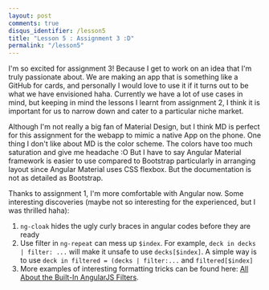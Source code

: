 ```yaml
---
layout: post
comments: true
disqus_identifier: /lesson5
title: "Lesson 5 : Assignment 3 :D"
permalink: "/lesson5"
---
```


I'm so excited for assignment 3! Because I get to work on an idea that I'm truly passionate about. We are making an app that is something like a GitHub for cards, and personally I would love to use it if it turns out to be what we have envisioned haha. Currently we have a lot of use cases in mind, but keeping in mind the lessons I learnt from assignment 2, I think it is important for us to narrow down and cater to a particular niche market.

Although I'm not really a big fan of Material Design, but I think MD is perfect for this assignment for the webapp to mimic a native App on the phone. One thing I don't like about MD is the color scheme. The colors have too much saturation and give me headache :O But I have to say Angular Material framework is easier to use compared to Bootstrap particularly in arranging layout since Angular Material uses CSS flexbox. But the documentation is not as detailed as Bootstrap.

Thanks to assignment 1, I'm more comfortable with Angular now. Some interesting discoveries (maybe not so interesting for the experienced, but I was thrilled haha):

1. `ng-cloak` hides the ugly curly braces in angular codes before they are ready 
2. Use filter in `ng-repeat` can mess up `$index`. For example, `deck in decks | filter: ...` will make it unsafe to use `decks[$index]`. A simple way is to use `deck in filtered = (decks | filter:...` and `filtered[$index]`
3. More examples of interesting formatting tricks can be found here: [All About the Built-In AngularJS Filters](https://scotch.io/tutorials/all-about-the-built-in-angularjs-filters).